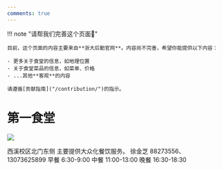 ```yaml
---
comments: true
---
```


!!! note "请帮我们完善这个页面🙏"

    目前，这个页面的内容主要来自**浙大后勤官网**。内容尚不完善，希望你能提供以下内容：

    - 更多关于食堂的信息，如地理位置
    - 关于食堂菜品的信息，如菜单、价格
    - ...其他**客观**的内容

    请遵循[贡献指南]("/contribution/")的指示。

# 第一食堂



![](https://zulg.zju.edu.cn/__local/8/C0/69/BEBBB46F9FC49A42635B762F791_E33BFA77_819A.png)

西溪校区北门东侧
主要提供大众化餐饮服务。
徐金芝
88273556、13073625899
早餐 6:30-9:00
中餐 11:00-13:00
晚餐 16:30-18:30
